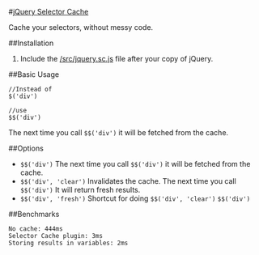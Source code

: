 #[jQuery Selector Cache](https://raw.github.com/farzher/jQuery-Selector-Cache/master/src/jquery.sc.js)

Cache your selectors, without messy code.

##Installation

1. Include the [/src/jquery.sc.js](https://raw.github.com/farzher/jQuery-Selector-Cache/master/src/jquery.sc.js) file after your copy of jQuery.

##Basic Usage

	//Instead of
	$('div')

	//use
	$$('div')

The next time you call `$$('div')` it will be fetched from the cache.

##Options

 - `$$('div')`
	The next time you call `$$('div')` it will be fetched from the cache.
 - `$$('div', 'clear')`
 	Invalidates the cache. The next time you call `$$('div')` It will return fresh results.
 - `$$('div', 'fresh')`
 	Shortcut for doing `$$('div', 'clear')` `$$('div')`

##Benchmarks

	No cache: 444ms
	Selector Cache plugin: 3ms
	Storing results in variables: 2ms